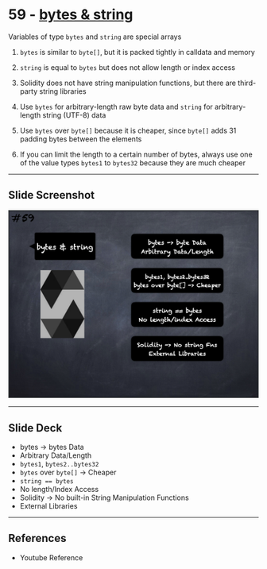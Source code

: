 # 59 - [bytes & string](bytes%20&%20string.md)
Variables of type `bytes` and `string` are special arrays

1. `bytes` is similar to `byte[]`, but it is packed tightly in calldata and memory
    
2. `string` is equal to `bytes` but does not allow length or index access
    
3. Solidity does not have string manipulation functions, but there are third-party string libraries
    
4. Use `bytes` for arbitrary-length raw byte data and `string` for arbitrary-length string (UTF-8) data
    
5. Use `bytes` over `byte[]` because it is cheaper, since `byte[]` adds 31 padding bytes between the elements
    
6. If you can limit the length to a certain number of bytes, always use one of the value types `bytes1` to `bytes32` because they are much cheaper

___
## Slide Screenshot
![059.png](../images/solidity101/059.png)
___
## Slide Deck
- bytes -> bytes Data
- Arbitrary Data/Length
- `bytes1`, `bytes2..bytes32`
- `bytes` over `byte[]` -> Cheaper
- `string == bytes`
- No length/Index Access
- Solidity -> No built-in String Manipulation Functions
- External Libraries
___
## References
- Youtube Reference


